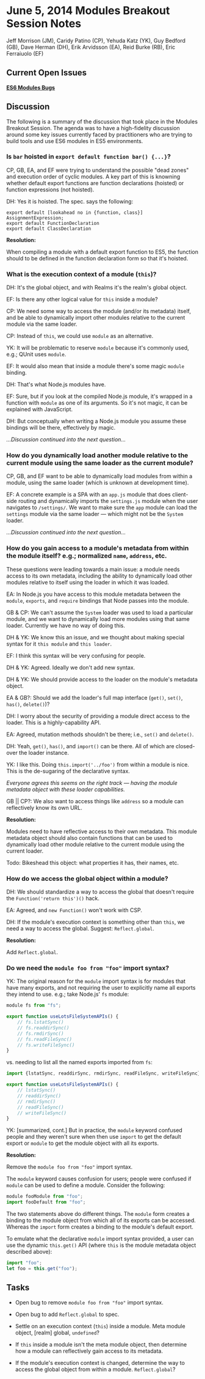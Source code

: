 # June 5, 2014 Modules Breakout Session Notes

Jeff Morrison (JM), Caridy Patino (CP), Yehuda Katz (YK), Guy Bedford (GB), Dave Herman (DH), Erik Arvidsson (EA), Reid Burke (RB), Eric Ferraiuolo (EF)

## Current Open Issues

[**ES6 Modules Bugs**][1]

## Discussion

The following is a summary of the discussion that took place in the Modules Breakout Session. The agenda was to have a high-fidelity discussion around some key issues currently faced by practitioners who are trying to build tools and use ES6 modules in ES5 environments.  

### Is `bar` hoisted in `export default function bar() {...}`?

CP, GB, EA, and EF were trying to understand the possible "dead zones" and execution order of cyclic modules. A key part of this is knowning whether default export functions are function declarations (hoisted) or function expressions (not hoisted).

DH: Yes it is hoisted. The spec. says the following:

```
export default [lookahead no in {function, class}] AssignmentExpression;
export default FunctionDeclaration
export default ClassDeclaration
```

**Resolution:**

When compiling a module with a default export function to ES5, the function should to be defined in the function declaration form so that it's hoisted.

### What is the execution context of a module (`this`)?

DH: It's the global object, and with Realms it's the realm's global object.

EF: Is there any other logical value for `this` inside a module?

CP: We need some way to access the module (and/or its metadata) itself, and be able to dynamically import other modules relative to the current module via the same loader.

CP: Instead of `this`, we could use `module` as an alternative.

YK: It will be problematic to reserve `module` because it's commonly used, e.g.; QUnit uses `module`.

EF: It would also mean that inside a module there's some magic `module` binding.

DH: That's what Node.js modules have.

EF: Sure, but if you look at the compiled Node.js module, it's wrapped in a function with `module` as one of its arguments. So it's not magic, it can be explained with JavaScript.

DH: But conceptually when writing a Node.js module you assume these bindings will be there, effectively by magic.

*…Discussion continued into the next question…*

### How do you dynamically load another module relative to the current module using the same loader as the current module?

CP, GB, and EF want to be able to dynamically load modules from within a module, using the same loader (which is unknown at development time).

EF: A concrete example is a SPA with an `app.js` module that does client-side routing and dynamically imports the `settings.js` module when the user navigates to `/settings/`. We want to make sure the `app` module can load the `settings` module via the same loader — which might not be the `System` loader.

*…Discussion continued into the next question…*

### How do you gain access to a module's metadata from within the module itself? e.g.; normalized `name`, `address`, etc.

These questions were leading towards a main issue: a module needs access to its own metadata, including the ability to dynamically load other modules relative to itself using the loader in which it was loaded.

EA: In Node.js you have access to this module metadata between the `module`, `exports`, and `require` bindings that Node passes into the module.

GB & CP: We can't assume the `System` loader was used to load a particular module, and we want to dynamically load more modules using that same loader. Currently we have no way of doing this.

DH & YK: We know this an issue, and we thought about making special syntax for it `this module` and `this loader`.

EF: I think this syntax will be very confusing for people.

DH & YK: Agreed. Ideally we don't add new syntax.

DH & YK: We should provide access to the loader on the module's metadata object.

EA & GB?: Should we add the loader's full map interface (`get()`, `set()`, `has()`, `delete()`)?

DH: I worry about the security of providing a module direct access to the loader. This is a highly-capability API.

EA: Agreed, mutation methods shouldn't be there; i.e., `set()` and `delete()`.

DH: Yeah, `get()`, `has()`, and `import()` can be there. All of which are closed-over the loader instance.

YK: I like this. Doing `this.import('../foo')` from within a module is nice. This is the de-sugaring of the declarative syntax.

*Everyone agrees this seems on the right track — having the module metadata object with these loader capabilities.*

GB || CP?: We also want to access things like `address` so a module can reflectively know its own URL.

**Resolution:**

Modules need to have reflective access to their own metadata. This module metadata object should also contain functions that can be used to dynamically load other module relative to the current module using the current loader.

Todo: Bikeshead this object: what properties it has, their names, etc.

### How do we access the global object within a module?

DH: We should standardize a way to access the global that doesn't require the `Function('return this')()` hack.

EA: Agreed, and `new Function()` won't work with CSP.

DH: If the module's execution context is something other than `this`, we need a way to access the global. Suggest: `Reflect.global`.

**Resolution:**

Add `Reflect.global`.

### Do we need the `module foo from "foo"` import syntax?

YK: The original reason for the `module` import syntax is for modules that have many exports, and not requiring the user to explicitly name all exports they intend to use. e.g.; take Node.js' `fs` module:

```js
module fs from "fs";

export function useLotsFileSystemAPIs() {
    // fs.lstatSync()
    // fs.readdirSync()
    // fs.rmdirSync()
    // fs.readFileSync()
    // fs.writeFileSync()
}
```

vs. needing to list all the named exports imported from `fs`:

```js
import {lstatSync, readdirSync, rmdirSync, readFileSync, writeFileSync} from "fs";

export function useLotsFileSystemAPIs() {
    // lstatSync()
    // readdirSync()
    // rmdirSync()
    // readFileSync()
    // writeFileSync()
}
```

YK: [summarized, cont.] But in practice, the `module` keyword confused people and they weren't sure when then use `import` to get the default export or `module` to get the module object with all its exports.

**Resolution:**

Remove the `module foo from "foo"` import syntax.

The `module` keyword causes confusion for users; people were confused if `module` can be used to define a module. Consider the following:

```js
module fooModule from "foo";
import fooDefault from "foo";
```

The two statements above do different things. The `module` form creates a binding to the module object from which all of its exports can be accessed. Whereas the `import` form creates a binding to the module's default export.

To emulate what the declarative `module` import syntax provided, a user can use the dynamic `this.get()` API (where `this` is the module metadata object described above):

```js
import "foo";
let foo = this.get("foo");
```

## Tasks

* Open bug to remove `module foo from "foo"` import syntax.

* Open bug to add `Reflect.global` to spec.

* Settle on an execution context (`this`) inside a module. Meta module object, [realm] global, `undefined`?

* If `this` inside a module isn't the meta module object, then determine how a module can reflectively gain access to its metadata.

* If the module's execution context is changed, determine the way to access the global object from within a module. `Reflect.global`?


[1]: https://bugs.ecmascript.org/buglist.cgi?product=Draft%20for%206th%20Edition&component=Modules&resolution=---

[2]: https://bugs.ecmascript.org/show_bug.cgi?id=2659
